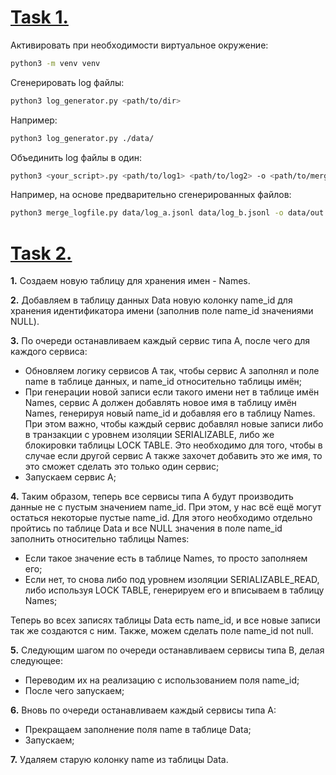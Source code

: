[Task 1.](TASK_DESCRIPTION.md)
=====

Активировать при необходимости виртуальное окружение:

```bash
python3 -m venv venv
```

Сгенерировать log файлы:

```bash
python3 log_generator.py <path/to/dir>
```

Например:

```bash
python3 log_generator.py ./data/
```

Объединить log файлы в один:
```bash
python3 <your_script>.py <path/to/log1> <path/to/log2> -o <path/to/merged/log>
```

Например, на основе предварительно сгенерированных файлов:
```bash
python3 merge_logfile.py data/log_a.jsonl data/log_b.jsonl -o data/out.jsonl
```

[Task 2.](TASK_DESCRIPTION.md)
======

**1.** Создаем новую таблицу для хранения имен - Names.

**2.** Добавляем в таблицу данных Data новую колонку name_id для хранения идентификатора имени 
(заполнив поле name_id значениями NULL).

**3.** По очереди останавливаем каждый сервис типа A, после чего для каждого сервиса:
   * Обновляем логику сервисов A так, чтобы сервис А заполнял и поле name в таблице данных, и name_id относительно таблицы имён;
   * При генерации новой записи если такого имени нет в таблице имён Names, сервис A должен добавлять новое имя в таблицу имён Names, генерируя новый name_id и добавляя его в таблицу Names. При этом важно, чтобы каждый сервис добавлял новые записи либо в транзакции с уровнем изоляции SERIALIZABLE, либо же блокировки таблицы LOCK TABLE. Это необходимо для того, чтобы в случае если другой сервис A также захочет добавить это же имя, то это сможет сделать это только один сервис;
   * Запускаем сервис А;

**4.** Таким образом, теперь все сервисы типа A будут производить данные не с пустым значением name_id. При этом, у нас всё ещё могут остаться некоторые пустые name_id. Для этого необходимо отдельно пройтись по таблице Data и все NULL значения в поле name_id заполнить относительно таблицы Names:
   * Если такое значение есть в таблице Names, то просто заполняем его;
   * Если нет, то снова либо под уровнем изоляции SERIALIZABLE_READ, либо используя LOCK TABLE, генерируем его и вписываем в таблицу Names;

Теперь во всех записях таблицы Data есть name_id, и все новые записи так же создаются с ним. Также, можем сделать поле name_id not null.

**5.** Следующим шагом по очереди останавливаем сервисы типа B, делая следующее:
   * Переводим их на реализацию с использованием поля name_id;
   * После чего запускаем;

**6.** Вновь по очереди останавливаем каждый сервисы типа A:
   * Прекращаем заполнение поля name в таблице Data;
   * Запускаем;

**7.** Удаляем старую колонку name из таблицы Data.